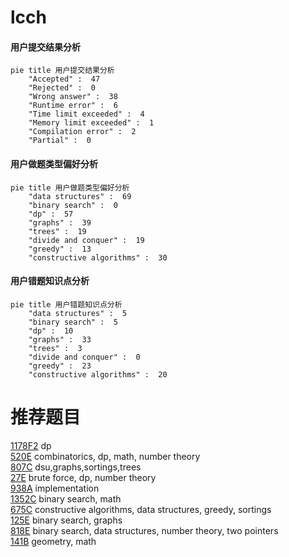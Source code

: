 # lcch

<!-- tabs:start -->



#### **用户提交结果分析**

```mermaid
pie title 用户提交结果分析
    "Accepted" :  47
    "Rejected" :  0
    "Wrong answer" :  38
    "Runtime error" :  6
    "Time limit exceeded" :  4
    "Memory limit exceeded" :  1
    "Compilation error" :  2
    "Partial" :  0
```

#### **用户做题类型偏好分析**

```mermaid
pie title 用户做题类型偏好分析
    "data structures" :  69
    "binary search" :  0
    "dp" :  57
    "graphs" :  39
    "trees" :  19
    "divide and conquer" :  19
    "greedy" :  13
    "constructive algorithms" :  30
```
#### **用户错题知识点分析**

```mermaid
pie title 用户错题知识点分析
    "data structures" :  5
    "binary search" :  5
    "dp" :  10
    "graphs" :  33
    "trees" :  3
    "divide and conquer" :  0
    "greedy" :  23
    "constructive algorithms" :  20
```



<!-- tabs:end -->
# 推荐题目
[1178F2](https://codeforces.com/contest/1178F/problem/2)		dp		  
[520E](https://codeforces.com/contest/520/problem/E)		combinatorics,
                        dp,
                        math,
                        number theory		  
[807C](https://codeforces.com/contest/807/problem/C)		dsu,graphs,sortings,trees		  
[27E](https://codeforces.com/contest/27/problem/E)		brute force,
                        dp,
                        number theory		  
[938A](https://codeforces.com/contest/938/problem/A)		implementation		  
[1352C](https://codeforces.com/contest/1352/problem/C)		binary search,
                        math		  
[675C](https://codeforces.com/contest/675/problem/C)		constructive algorithms,
                        data structures,
                        greedy,
                        sortings		  
[125E](https://codeforces.com/contest/125/problem/E)		binary search,
                        graphs		  
[818E](https://codeforces.com/contest/818/problem/E)		binary search,
                        data structures,
                        number theory,
                        two pointers		  
[141B](https://codeforces.com/contest/141/problem/B)		geometry,
                        math		  

